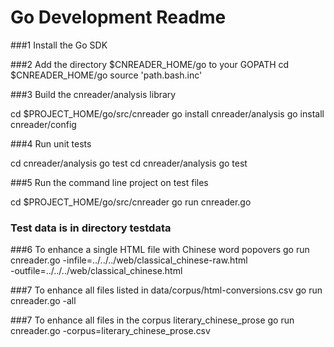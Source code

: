 # Go Development Readme

###1 Install the Go SDK

###2 Add the directory $CNREADER_HOME/go to your GOPATH
cd $CNREADER_HOME/go
source 'path.bash.inc'

###3 Build the cnreader/analysis library

cd $PROJECT_HOME/go/src/cnreader
go install cnreader/analysis
go install cnreader/config

###4 Run unit tests

cd cnreader/analysis
go test
cd cnreader/analysis
go test

###5 Run the command line project on test files

cd $PROJECT_HOME/go/src/cnreader
go run cnreader.go

### Test data is in directory testdata

###6 To enhance a single HTML file with Chinese word popovers
go run cnreader.go -infile=../../../web/classical_chinese-raw.html \
   -outfile=../../../web/classical_chinese.html

###7 To enhance all files listed in data/corpus/html-conversions.csv
go run cnreader.go -all

###7 To enhance all files in the corpus literary_chinese_prose
go run cnreader.go -corpus=literary_chinese_prose.csv